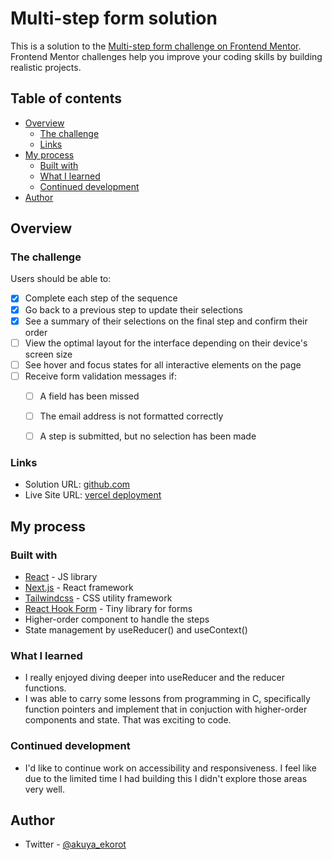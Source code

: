 # Multi-step form solution

This is a solution to the [Multi-step form challenge on Frontend Mentor](https://www.frontendmentor.io/challenges/multistep-form-YVAnSdqQBJ). Frontend Mentor challenges help you improve your coding skills by building realistic projects. 

## Table of contents

- [Overview](#overview)
  - [The challenge](#the-challenge)
  - [Links](#links)
- [My process](#my-process)
  - [Built with](#built-with)
  - [What I learned](#what-i-learned)
  - [Continued development](#continued-development)
- [Author](#author)

## Overview

### The challenge

Users should be able to:

- [x] Complete each step of the sequence
- [x] Go back to a previous step to update their selections
- [x] See a summary of their selections on the final step and confirm their order
- [ ] View the optimal layout for the interface depending on their device's screen size
- [ ] See hover and focus states for all interactive elements on the page
- [ ] Receive form validation messages if:
  - [ ] A field has been missed
  - [ ] The email address is not formatted correctly
  - [ ] A step is submitted, but no selection has been made


### Links

- Solution URL: [github.com](https://github.com/akuya-ekorot/multi-step-form-design)
- Live Site URL: [vercel deployment](https://multi-step-form-design.vercel.app/)

## My process

### Built with

- [React](https://reactjs.org/) - JS library
- [Next.js](https://nextjs.org/) - React framework
- [Tailwindcss](https://tailwindcss.com) - CSS utility framework
- [React Hook Form](https://react-hook-form.com) - Tiny library for forms
- Higher-order component to handle the steps
- State management by useReducer() and useContext()

### What I learned

- I really enjoyed diving deeper into useReducer and the reducer functions.
- I was able to carry some lessons from programming in C, specifically function pointers and implement that in conjuction with higher-order components and state. That was exciting to code.


### Continued development

- I'd like to continue work on accessibility and responsiveness. I feel like due to the limited time I had building this I didn't explore those areas very well.

## Author

- Twitter - [@akuya_ekorot](https://www.twitter.com/akuya_ekorot)
